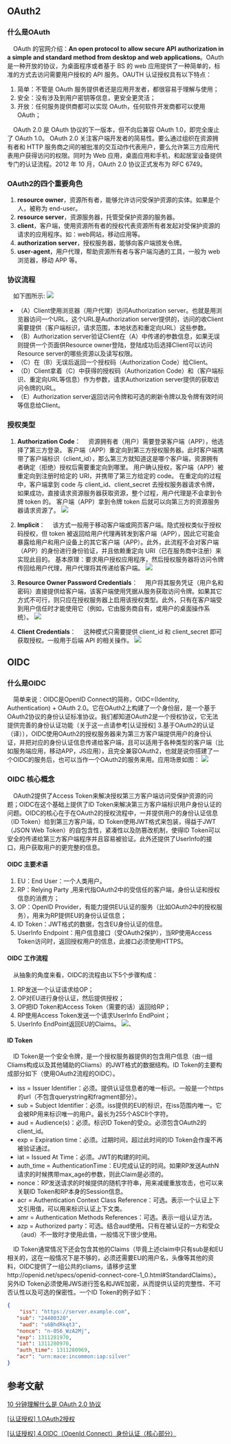 
## OAuth2
### 什么是OAuth
&emsp;OAuth 的官网介绍：**An open protocol to allow secure API authorization in a simple and standard method from desktop and web applications**。OAuth 是一种开放的协议，为桌面程序或者基于 BS 的 web 应用提供了一种简单的，标准的方式去访问需要用户授权的 API 服务。OAUTH 认证授权具有以下特点：

1. 简单：不管是 OAuth 服务提供者还是应用开发者，都很容易于理解与使用；
2. 安全：没有涉及到用户密钥等信息，更安全更灵活；
3. 开放：任何服务提供商都可以实现 OAuth，任何软件开发商都可以使用 OAuth；

&emsp;OAuth 2.0 是 OAuth 协议的下一版本，但不向后兼容 OAuth 1.0，即完全废止了 OAuth 1.0。 OAuth 2.0 关注客户端开发者的简易性。要么通过组织在资源拥有者和 HTTP 服务商之间的被批准的交互动作代表用户，要么允许第三方应用代表用户获得访问的权限。同时为 Web 应用，桌面应用和手机，和起居室设备提供专门的认证流程。2012 年 10 月，OAuth 2.0 协议正式发布为 RFC 6749。
###  OAuth2的四个重要角色
1. **resource owner**，资源所有者，能够允许访问受保护资源的实体。如果是个人，被称为 end-user。
2. **resource server**，资源服务器，托管受保护资源的服务器。
3. **client**，客户端，使用资源所有者的授权代表资源所有者发起对受保护资源的请求的应用程序。如：web网站，移动应用等。
4. **authorization server**，授权服务器，能够向客户端颁发令牌。
5. **user-agent**，用户代理，帮助资源所有者与客户端沟通的工具，一般为 web 浏览器，移动 APP 等。

### 协议流程
&emsp;如下图所示:
![](https://files.meda.cc/down/group1/10001_001/20190313/131969174107534983.jpg)
- （A）Client使用浏览器（用户代理）访问Authorization server。也就是用浏览器访问一个URL，这个URL是Authorization server提供的，访问的收Client需要提供（客户端标识，请求范围，本地状态和重定向URL）这些参数。
- （B）Authorization server验证Client在（A）中传递的参数信息，如果无误则提供一个页面供Resource owner登陆，登陆成功后选择Client可以访问Resource server的哪些资源以及读写权限。
- （C）在（B）无误后返回一个授权码（Authorization Code）给Client。
- （D）Client拿着（C）中获得的授权码（Authorization Code）和（客户端标识、重定向URL等信息）作为参数，请求Authorization server提供的获取访问令牌的URL。
- （E）Authorization server返回访问令牌和可选的刷新令牌以及令牌有效时间等信息给Client。

### 授权类型
1. **Authorization Code**：
&emsp;资源拥有者（用户）需要登录客户端（APP），他选择了第三方登录。
客户端（APP）重定向到第三方授权服务器。此时客户端携带了客户端标识（client_id），那么第三方就知道这是哪个客户端，资源拥有者确定（拒绝）授权后需要重定向到哪里。
用户确认授权，客户端（APP）被重定向到注册时给定的 URI，并携带了第三方给定的 code。
在重定向的过程中，客户端拿到 code 与 client_id、client_secret 去授权服务器请求令牌，如果成功，直接请求资源服务器获取资源，整个过程，用户代理是不会拿到令牌 token 的。
客户端（APP）拿到令牌 token 后就可以向第三方的资源服务器请求资源了。
![](https://files.meda.cc/down/group1/10001_001/20190313/131969180121885853.jpg)

1. **Implicit**：
&emsp;该方式一般用于移动客户端或网页客户端。隐式授权类似于授权码授权，但 token 被返回给用户代理再转发到客户端（APP），因此它可能会暴露给用户和用户设备上的其它客户端（APP）。此外，此流程不会对客户端（APP）的身份进行身份验证，并且依赖重定向 URI（已在服务商中注册）来实现此目的。
基本原理：要求用户授权应用程序，然后授权服务器将访问令牌传回给用户代理，用户代理将其传递给客户端。
![](https://files.meda.cc/down/group1/10001_001/20190313/131969185190134491.jpg)
1. **Resource Owner Password Credentials**：
&emsp;用户将其服务凭证（用户名和密码）直接提供给客户端，该客户端使用凭据从服务获取访问令牌。如果其它方式不可行，则只应在授权服务器上启用该授权类型。此外，只有在客户端受到用户信任时才能使用它（例如，它由服务商自有，或用户的桌面操作系统）。
![](https://files.meda.cc/down/group1/10001_001/20190313/131969185668129481.jpg)
1. **Client Credentials**：
&emsp;这种模式只需要提供 client_id 和 client_secret 即可获取授权。一般用于后端 API 的相关操作。
![](https://files.meda.cc/down/group1/10001_001/20190313/131969186184496814.jpg)

## OIDC
### 什么是OIDC
&emsp;简单来说：OIDC是OpenID Connect的简称，OIDC=(Identity, Authentication) + OAuth 2.0。它在OAuth2上构建了一个身份层，是一个基于OAuth2协议的身份认证标准协议。我们都知道OAuth2是一个授权协议，它无法提供完善的身份认证功能（关于这一点请参考[认证授权] 3.基于OAuth2的认证（译）），OIDC使用OAuth2的授权服务器来为第三方客户端提供用户的身份认证，并把对应的身份认证信息传递给客户端，且可以适用于各种类型的客户端（比如服务端应用，移动APP，JS应用），且完全兼容OAuth2，也就是说你搭建了一个OIDC的服务后，也可以当作一个OAuth2的服务来用。应用场景如图：
![](https://files.meda.cc/down/group1/10001_001/20190313/131969187758545505.png)
### OIDC 核心概念
&emsp;OAuth2提供了Access Token来解决授权第三方客户端访问受保护资源的问题；OIDC在这个基础上提供了ID Token来解决第三方客户端标识用户身份认证的问题。OIDC的核心在于在OAuth2的授权流程中，一并提供用户的身份认证信息（ID Token）给到第三方客户端，ID Token使用JWT格式来包装，得益于JWT（JSON Web Token）的自包含性，紧凑性以及防篡改机制，使得ID Token可以安全的传递给第三方客户端程序并且容易被验证。此外还提供了UserInfo的接口，用户获取用户的更完整的信息。
#### OIDC 主要术语
1. EU：End User：一个人类用户。
1. RP：Relying Party ,用来代指OAuth2中的受信任的客户端，身份认证和授权信息的消费方；
1. OP：OpenID Provider，有能力提供EU认证的服务（比如OAuth2中的授权服务），用来为RP提供EU的身份认证信息；
1. ID Token：JWT格式的数据，包含EU身份认证的信息。
1. UserInfo Endpoint：用户信息接口（受OAuth2保护），当RP使用Access Token访问时，返回授权用户的信息，此接口必须使用HTTPS。

#### OIDC 工作流程
&emsp;从抽象的角度来看，OIDC的流程由以下5个步骤构成：
1. RP发送一个认证请求给OP；
1. OP对EU进行身份认证，然后提供授权；
1. OP把ID Token和Access Token（需要的话）返回给RP；
1. RP使用Access Token发送一个请求UserInfo EndPoint；
1. UserInfo EndPoint返回EU的Claims。
![](https://files.meda.cc/down/group1/10001_001/20190313/131969191056140687.png)、

#### ID Token
&emsp;ID Token是一个安全令牌，是一个授权服务器提供的包含用户信息（由一组Cliams构成以及其他辅助的Cliams）的JWT格式的数据结构。ID Token的主要构成部分如下（使用OAuth2流程的OIDC）。
- iss = Issuer Identifier：必须。提供认证信息者的唯一标识。一般是一个https的url（不包含querystring和fragment部分）。
- sub = Subject Identifier：必须。iss提供的EU的标识，在iss范围内唯一。它会被RP用来标识唯一的用户。最长为255个ASCII个字符。
- aud = Audience(s)：必须。标识ID Token的受众。必须包含OAuth2的client_id。
- exp = Expiration time：必须。过期时间，超过此时间的ID Token会作废不再被验证通过。
- iat = Issued At Time：必须。JWT的构建的时间。
- auth_time = AuthenticationTime：EU完成认证的时间。如果RP发送AuthN请求的时候携带max_age的参数，则此Claim是必须的。
- nonce：RP发送请求的时候提供的随机字符串，用来减缓重放攻击，也可以来关联ID Token和RP本身的Session信息。
- acr = Authentication Context Class Reference：可选。表示一个认证上下文引用值，可以用来标识认证上下文类。
- amr = Authentication Methods References：可选。表示一组认证方法。
- azp = Authorized party：可选。结合aud使用。只有在被认证的一方和受众（aud）不一致时才使用此值，一般情况下很少使用。

&emsp;ID Token通常情况下还会包含其他的Claims（毕竟上述claim中只有sub是和EU相关的，这在一般情况下是不够的，必须还需要EU的用户名，头像等其他的资料，OIDC提供了一组公共的cliams，请移步这里http://openid.net/specs/openid-connect-core-1_0.html#StandardClaims）。另外ID Token必须使用JWS进行签名和JWE加密，从而提供认证的完整性、不可否认性以及可选的保密性。一个ID Token的例子如下：
```json
{
    "iss": "https://server.example.com",
   "sub": "24400320",
    "aud": "s6BhdRkqt3",
   "nonce": "n-0S6_WzA2Mj",
   "exp": 1311281970,
   "iat": 1311280970,
   "auth_time": 1311280969,
   "acr": "urn:mace:incommon:iap:silver"
}
```
## 参考文献
[10 分钟理解什么是 OAuth 2.0 协议](https://deepzz.com/post/what-is-oauth2-protocol.html "10 分钟理解什么是 OAuth 2.0 协议")

[[认证授权] 1.OAuth2授权](http://www.cnblogs.com/linianhui/p/oauth2-authorization.html#auto_id_6 "[认证授权] 1.OAuth2授权")

[[认证授权] 4.OIDC（OpenId Connect）身份认证（核心部分）](http://www.cnblogs.com/linianhui/p/openid-connect-core.html "[认证授权] 4.OIDC（OpenId Connect）身份认证（核心部分）")
